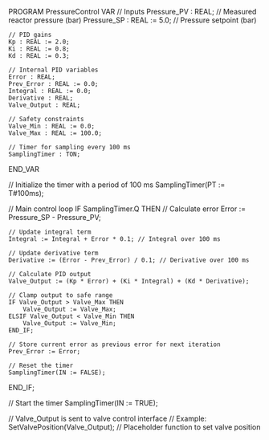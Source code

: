 PROGRAM PressureControl
VAR
    // Inputs
    Pressure_PV : REAL; // Measured reactor pressure (bar)
    Pressure_SP : REAL := 5.0; // Pressure setpoint (bar)

    // PID gains
    Kp : REAL := 2.0;
    Ki : REAL := 0.8;
    Kd : REAL := 0.3;

    // Internal PID variables
    Error : REAL;
    Prev_Error : REAL := 0.0;
    Integral : REAL := 0.0;
    Derivative : REAL;
    Valve_Output : REAL;

    // Safety constraints
    Valve_Min : REAL := 0.0;
    Valve_Max : REAL := 100.0;

    // Timer for sampling every 100 ms
    SamplingTimer : TON;
END_VAR

// Initialize the timer with a period of 100 ms
SamplingTimer(PT := T#100ms);

// Main control loop
IF SamplingTimer.Q THEN
    // Calculate error
    Error := Pressure_SP - Pressure_PV;

    // Update integral term
    Integral := Integral + Error * 0.1; // Integral over 100 ms

    // Update derivative term
    Derivative := (Error - Prev_Error) / 0.1; // Derivative over 100 ms

    // Calculate PID output
    Valve_Output := (Kp * Error) + (Ki * Integral) + (Kd * Derivative);

    // Clamp output to safe range
    IF Valve_Output > Valve_Max THEN
        Valve_Output := Valve_Max;
    ELSIF Valve_Output < Valve_Min THEN
        Valve_Output := Valve_Min;
    END_IF;

    // Store current error as previous error for next iteration
    Prev_Error := Error;

    // Reset the timer
    SamplingTimer(IN := FALSE);
END_IF;

// Start the timer
SamplingTimer(IN := TRUE);

// Valve_Output is sent to valve control interface
// Example: SetValvePosition(Valve_Output); // Placeholder function to set valve position
